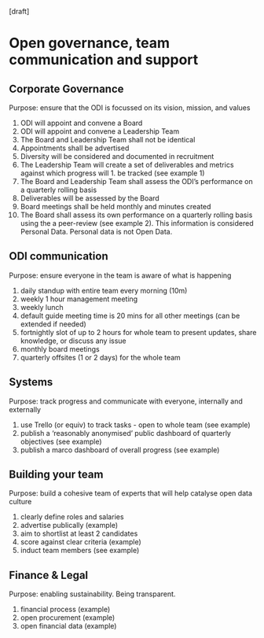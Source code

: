 [draft]

# Open governance, team communication and support

## Corporate Governance 

Purpose: ensure that the ODI is focussed on its vision, mission, and values

1. ODI will appoint and convene a Board
1. ODI will appoint and convene a Leadership Team
1. The Board and Leadership Team shall not be identical
1. Appointments shall be advertised
1. Diversity will be considered and documented in recruitment
1. The Leadership Team will create a set of deliverables and metrics against which progress will 1. be tracked (see example 1)
1. The Board and Leadership Team shall assess the ODI’s performance on a quarterly rolling basis
1. Deliverables will be assessed by the Board
1. Board meetings shall be held monthly and minutes created
1. The Board shall assess its own performance on a quarterly rolling basis using the a peer-review (see example 2). This information is considered Personal Data. Personal data is not Open Data.

## ODI communication

Purpose: ensure everyone in the team is aware of what is happening

1. daily standup with entire team every morning (10m)  
1. weekly 1 hour management meeting
1. weekly lunch
1. default guide meeting time is 20 mins for all other meetings (can be extended if needed)
1. fortnightly slot of up to 2 hours for whole team to present updates, share knowledge, or discuss any issue
1. monthly board meetings
1. quarterly offsites (1 or 2 days) for the whole team 
  
## Systems

Purpose: track progress and communicate with everyone, internally and externally

1. use Trello (or equiv) to track tasks - open to whole team (see example)
1. publish a ‘reasonably anonymised’ public dashboard of quarterly objectives (see example)
1. publish a marco dashboard of overall progress (see example)


## Building your team

Purpose: build a cohesive team of experts that will help catalyse open data culture

1. clearly define roles and salaries
1. advertise publically (example)
1. aim to shortlist at least 2 candidates
1. score against clear criteria (example)
1. induct team members (see example)

## Finance & Legal

Purpose: enabling sustainability. Being transparent.

1. financial process (example)
1. open procurement (example)
1. open financial data (example)
